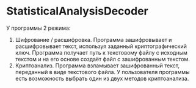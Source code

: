 # StatisticalAnalysisDecoder
У программы 2 режима:
1. Шифрование / расшифровка. Программа зашифровывает и
расшифровывает текст, используя заданный криптографический ключ.
Программа получает путь к текстовому файлу с исходным текстом и на его
основе создаёт файл с зашифрованным текстом.
2. Криптоанализ. Программа взламывает зашифрованный текст, переданный
в виде текстового файла. У пользователя программы есть возможность
выбрать один из двух методов криптоанализа.
